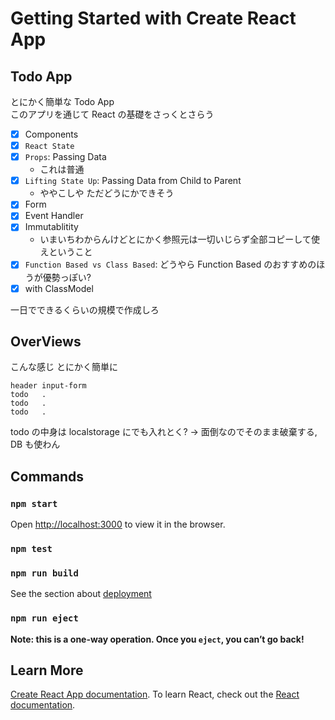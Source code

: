 # Getting Started with Create React App

## Todo App

とにかく簡単な Todo App<br>
このアプリを通じて React の基礎をさっくとさらう<br>

- [x] Components
- [x] `React State`
- [x] `Props`: Passing Data
  - これは普通
- [x] `Lifting State Up`: Passing Data from Child to Parent
  - ややこしや ただどうにかできそう
- [x] Form
- [x] Event Handler
- [x] Immutablitity
  - いまいちわからんけどとにかく参照元は一切いじらず全部コピーして使えということ
- [x] `Function Based vs Class Based`: どうやら Function Based のおすすめのほうが優勢っぽい?
- [x] with ClassModel

一日でできるくらいの規模で作成しろ<br>

## OverViews

こんな感じ とにかく簡単に

```
header input-form
todo   .
todo   .
todo   .
```

todo の中身は localstorage にでも入れとく? -> 面倒なのでそのまま破棄する, DB も使わん<br>

## Commands

### `npm start`

Open [http://localhost:3000](http://localhost:3000) to view it in the browser.

### `npm test`

### `npm run build`

See the section about [deployment](https://facebook.github.io/create-react-app/docs/deployment)

### `npm run eject`

**Note: this is a one-way operation. Once you `eject`, you can’t go back!**

## Learn More

[Create React App documentation](https://facebook.github.io/create-react-app/docs/getting-started).
To learn React, check out the [React documentation](https://reactjs.org/).
